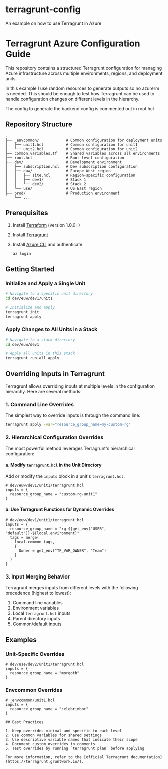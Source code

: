 # terragrunt-config
An example on how to use Terragrunt in Azure

# Terragrunt Azure Configuration Guide

This repository contains a structured Terragrunt configuration for managing Azure infrastructure across multiple environments, regions, and deployment units.

In this example I use random resources to generate outputs so no azurerm is needed. This should be enough to test how Terragrunt can be used to handle configuration changes on different levels in the hierarchy.

The config to generate the backend config is commented out in root.hcl

## Repository Structure

```
.
├── _envcommon/            # Common configuration for deployment units
│   ├── unit1.hcl          # Common configuration for unit1
│   └── unit2.hcl          # Common configuration for unit2
├── common.variables.tf    # Shared variables across all environments
├── root.hcl               # Root-level configuration
├── dev/                   # Development environment
│   ├── subscription.hcl   # Dev subscription configuration
│   ├── euw/               # Europe West region
│   │   ├── site.hcl       # Region-specific configuration
│   │   ├── dev1/          # Stack 1
│   │   └── dev2/          # Stack 2
│   └── use/               # US East region
├── prod/                  # Production environment
    └── ...
```

## Prerequisites

1. Install [Terraform](https://www.terraform.io/downloads.html) (version 1.0.0+)
2. Install [Terragrunt](https://terragrunt.gruntwork.io/docs/getting-started/install/)
3. Install [Azure CLI](https://docs.microsoft.com/en-us/cli/azure/install-azure-cli) and authenticate:

   ```bash
   az login
   ```

## Getting Started

### Initialize and Apply a Single Unit

```bash
# Navigate to a specific unit directory
cd dev/euw/dev1/unit1

# Initialize and apply
terragrunt init
terragrunt apply
```

### Apply Changes to All Units in a Stack

```bash
# Navigate to a stack directory
cd dev/euw/dev1

# Apply all units in this stack
terragrunt run-all apply
```

## Overriding Inputs in Terragrunt

Terragrunt allows overriding inputs at multiple levels in the configuration hierarchy. Here are several methods:

### 1. Command Line Overrides

The simplest way to override inputs is through the command line:

```bash
terragrunt apply -var="resource_group_name=my-custom-rg"
```

### 2. Hierarchical Configuration Overrides

The most powerful method leverages Terragrunt's hierarchical configuration:

#### a. Modify `terragrunt.hcl` in the Unit Directory

Add or modify the `inputs` block in a unit's `terragrunt.hcl`:

```hcl
# dev/euw/dev1/unit1/terragrunt.hcl
inputs = {
  resource_group_name = "custom-rg-unit1"
}
```

#### b. Use Terragrunt Functions for Dynamic Overrides

```hcl
# dev/euw/dev1/unit1/terragrunt.hcl
inputs = {
  resource_group_name = "rg-${get_env("USER", "default")}-${local.environment}"
  tags = merge(
    local.common_tags,
    {
      Owner = get_env("TF_VAR_OWNER", "Team")
    }
  )
}
```

### 3. Input Merging Behavior

Terragrunt merges inputs from different levels with the following precedence (highest to lowest):

1. Command line variables
2. Environment variables
3. Local `terragrunt.hcl` inputs
4. Parent directory inputs
5. Common/default inputs

## Examples

### Unit-Specific Overrides

```hcl
# dev/use/dev2/unit1/terragrunt.hcl
inputs = {
  resource_group_name = "morgoth"
}
```

### Envcommon Overrides

```hcl
# _envcommon/unit1.hcl
inputs = {
  resource_group_name = "celebrimbor"
}

## Best Practices

1. Keep overrides minimal and specific to each level
2. Use common variables for shared settings
3. Use descriptive variable names that indicate their scope
4. Document custom overrides in comments
5. Test overrides by running `terragrunt plan` before applying

For more information, refer to the [official Terragrunt documentation](https://terragrunt.gruntwork.io/).
